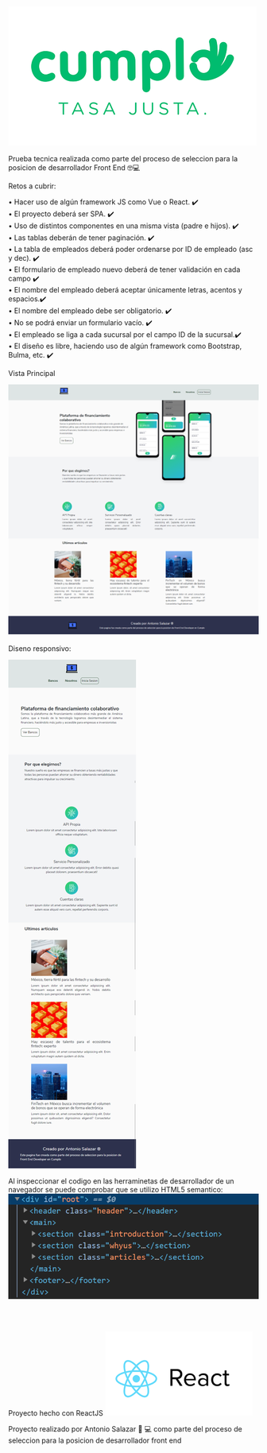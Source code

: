  ![](src/img/logo-cumplo.png)
 
 Prueba tecnica realizada como parte del proceso de seleccion para la posicion de desarrollador Front End :nerd_face::computer:
 
 Retos a cubrir:
 
•	Hacer uso de algún framework JS como Vue o React. :heavy_check_mark:
<br />
•	El proyecto deberá ser SPA. :heavy_check_mark:
<br />
•	Uso de distintos componentes en una misma vista (padre e hijos). :heavy_check_mark:
<br />
•	Las tablas deberán de tener paginación. :heavy_check_mark:
<br />
•	La tabla de empleados deberá poder ordenarse por ID de empleado (asc y dec). :heavy_check_mark:
<br />
•	El formulario de empleado nuevo deberá de tener validación en cada campo :heavy_check_mark:
<br />
•	El nombre del empleado deberá aceptar únicamente letras, acentos y espacios.:heavy_check_mark:
<br />
•	El nombre del empleado debe ser obligatorio. :heavy_check_mark:
<br />
•	No se podrá enviar un formulario vacío. :heavy_check_mark:
<br />
•	El empleado se liga a cada sucursal por el campo ID de la sucursal.:heavy_check_mark:
<br />
•	El diseño es libre, haciendo uso de algún framework como Bootstrap, Bulma, etc. :heavy_check_mark:
<br />

Vista Principal

![](src/img/main.png)
<br />
<br />
Diseno responsivo:

![](src/img/main-responsive.png)

Al inspeccionar el codigo en las herraminetas de desarrollador de un navegador se puede comprobar que se utilizo HTML5 semantico:
![](src/img/semantic-html.png)

<br />
<br />

Proyecto hecho con ReactJS
![](src/img/react.png)


Proyecto realizado por Antonio Salazar :raised_hands: :computer: como parte del proceso de seleccion para la posicion de desarrollador front end 



